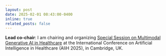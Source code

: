 ```yaml
---
layout: post
date: 2025-02-01 08:43:00-0400
inline: true
related_posts: false
---
```


**Lead co-chair**: I am chairing and organizing [Special Session on Multimodal Generative AI in Healthcare](https://aiih.cc/mmgenaihealth/) at the International Conference on Artificial Intelligence in Healthcare (AIiH 2025), in Cambridge, UK.
